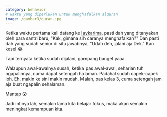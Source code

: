 ```yaml
---
category: behavior
# waktu yang diperlukan untuk menghafalkan alquran
image: /gambar3/quran.jpg
---
```


Ketika waktu pertama kali datang ke [Isykarima](http://isykarima.com), pasti dah yang ditanyakan oleh para santri baru, "Kak, gimana sih caranya menghafalkan?" Dan pasti dah yang sudah senior di situ jawabnya, "Udah deh, jalani aja Dek." Kan kesel 😂

Tapi ternyata ketika sudah dijalani, gampang banget yaaa.

Walaupun awal-awalnya susah, ketika pas awal-awal, seharian tuh ngapalinnya, cuma dapat setengah halaman. Padahal sudah capek-capek loh. Eh, makin ke sini makin mudah. Malah, pas kelas 3, cuma setengah jam aja buat ngapalin sehalaman.

Mantap 😮

Jadi intinya lah, semakin lama kita belajar fokus, maka akan semakin meningkat kemampuan kita.